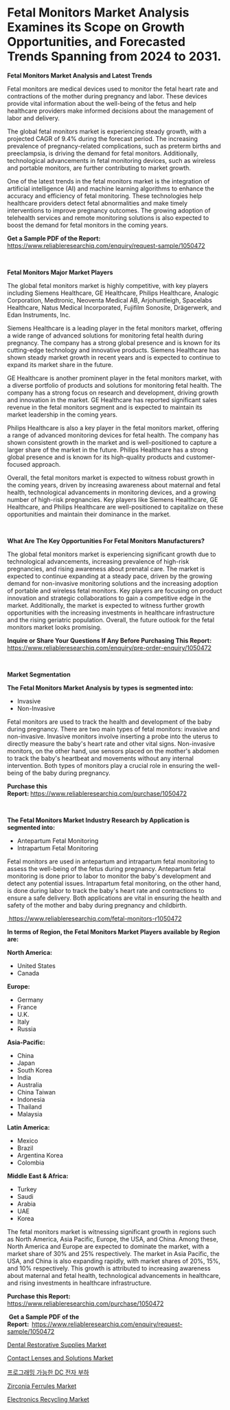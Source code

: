<p><h1>Fetal Monitors Market Analysis Examines its Scope on Growth Opportunities, and Forecasted Trends Spanning from 2024 to 2031.</h1></p><p><strong>Fetal Monitors Market Analysis and Latest Trends</strong></p>
<p><p>Fetal monitors are medical devices used to monitor the fetal heart rate and contractions of the mother during pregnancy and labor. These devices provide vital information about the well-being of the fetus and help healthcare providers make informed decisions about the management of labor and delivery.</p><p>The global fetal monitors market is experiencing steady growth, with a projected CAGR of 9.4% during the forecast period. The increasing prevalence of pregnancy-related complications, such as preterm births and preeclampsia, is driving the demand for fetal monitors. Additionally, technological advancements in fetal monitoring devices, such as wireless and portable monitors, are further contributing to market growth.</p><p>One of the latest trends in the fetal monitors market is the integration of artificial intelligence (AI) and machine learning algorithms to enhance the accuracy and efficiency of fetal monitoring. These technologies help healthcare providers detect fetal abnormalities and make timely interventions to improve pregnancy outcomes. The growing adoption of telehealth services and remote monitoring solutions is also expected to boost the demand for fetal monitors in the coming years.</p></p>
<p><strong>Get a Sample PDF of the Report:&nbsp;</strong> <a href="https://www.reliableresearchiq.com/enquiry/request-sample/1050472">https://www.reliableresearchiq.com/enquiry/request-sample/1050472</a></p>
<p>&nbsp;</p>
<p><strong>Fetal Monitors Major Market Players</strong></p>
<p><p>The global fetal monitors market is highly competitive, with key players including Siemens Healthcare, GE Healthcare, Philips Healthcare, Analogic Corporation, Medtronic, Neoventa Medical AB, Arjohuntleigh, Spacelabs Healthcare, Natus Medical Incorporated, Fujifilm Sonosite, Drägerwerk, and Edan Instruments, Inc.</p><p>Siemens Healthcare is a leading player in the fetal monitors market, offering a wide range of advanced solutions for monitoring fetal health during pregnancy. The company has a strong global presence and is known for its cutting-edge technology and innovative products. Siemens Healthcare has shown steady market growth in recent years and is expected to continue to expand its market share in the future.</p><p>GE Healthcare is another prominent player in the fetal monitors market, with a diverse portfolio of products and solutions for monitoring fetal health. The company has a strong focus on research and development, driving growth and innovation in the market. GE Healthcare has reported significant sales revenue in the fetal monitors segment and is expected to maintain its market leadership in the coming years.</p><p>Philips Healthcare is also a key player in the fetal monitors market, offering a range of advanced monitoring devices for fetal health. The company has shown consistent growth in the market and is well-positioned to capture a larger share of the market in the future. Philips Healthcare has a strong global presence and is known for its high-quality products and customer-focused approach.</p><p>Overall, the fetal monitors market is expected to witness robust growth in the coming years, driven by increasing awareness about maternal and fetal health, technological advancements in monitoring devices, and a growing number of high-risk pregnancies. Key players like Siemens Healthcare, GE Healthcare, and Philips Healthcare are well-positioned to capitalize on these opportunities and maintain their dominance in the market.</p></p>
<p>&nbsp;</p>
<p><strong>What Are The Key Opportunities For Fetal Monitors Manufacturers?</strong></p>
<p><p>The global fetal monitors market is experiencing significant growth due to technological advancements, increasing prevalence of high-risk pregnancies, and rising awareness about prenatal care. The market is expected to continue expanding at a steady pace, driven by the growing demand for non-invasive monitoring solutions and the increasing adoption of portable and wireless fetal monitors. Key players are focusing on product innovation and strategic collaborations to gain a competitive edge in the market. Additionally, the market is expected to witness further growth opportunities with the increasing investments in healthcare infrastructure and the rising geriatric population. Overall, the future outlook for the fetal monitors market looks promising.</p></p>
<p><strong>Inquire or Share Your Questions If Any Before Purchasing This Report:</strong> <a href="https://www.reliableresearchiq.com/enquiry/pre-order-enquiry/1050472">https://www.reliableresearchiq.com/enquiry/pre-order-enquiry/1050472</a></p>
<p>&nbsp;</p>
<p><strong>Market Segmentation</strong></p>
<p><strong>The Fetal Monitors Market Analysis by types is segmented into:</strong></p>
<p><ul><li>Invasive</li><li>Non-Invasive</li></ul></p>
<p><p>Fetal monitors are used to track the health and development of the baby during pregnancy. There are two main types of fetal monitors: invasive and non-invasive. Invasive monitors involve inserting a probe into the uterus to directly measure the baby's heart rate and other vital signs. Non-invasive monitors, on the other hand, use sensors placed on the mother's abdomen to track the baby's heartbeat and movements without any internal intervention. Both types of monitors play a crucial role in ensuring the well-being of the baby during pregnancy.</p></p>
<p><strong>Purchase this Report:&nbsp;</strong><a href="https://www.reliableresearchiq.com/purchase/1050472">https://www.reliableresearchiq.com/purchase/1050472</a></p>
<p>&nbsp;</p>
<p><strong>The Fetal Monitors Market Industry Research by Application is segmented into:</strong></p>
<p><ul><li>Antepartum Fetal Monitoring</li><li>Intrapartum Fetal Monitoring</li></ul></p>
<p><p>Fetal monitors are used in antepartum and intrapartum fetal monitoring to assess the well-being of the fetus during pregnancy. Antepartum fetal monitoring is done prior to labor to monitor the baby's development and detect any potential issues. Intrapartum fetal monitoring, on the other hand, is done during labor to track the baby's heart rate and contractions to ensure a safe delivery. Both applications are vital in ensuring the health and safety of the mother and baby during pregnancy and childbirth.</p></p>
<p><a href="https://www.reliableresearchiq.com/fetal-monitors-r1050472">&nbsp;https://www.reliableresearchiq.com/fetal-monitors-r1050472</a></p>
<p><strong>In terms of Region, the Fetal Monitors Market Players available by Region are:</strong></p>
<p>
    <p> <strong> North America: </strong>
        <ul>
            <li>United States</li>
            <li>Canada</li>
        </ul>
        </p> 
    <p> <strong> Europe: </strong>
        <ul>
            <li>Germany</li>
            <li>France</li>
            <li>U.K.</li>
            <li>Italy</li>
            <li>Russia</li>
        </ul>
        </p> 
    <p> <strong> Asia-Pacific: </strong>
        <ul>
            <li>China</li>
            <li>Japan</li>
            <li>South Korea</li>
            <li>India</li>
            <li>Australia</li>
            <li>China Taiwan</li>
            <li>Indonesia</li>
            <li>Thailand</li>
            <li>Malaysia</li>
        </ul>
        </p> 
    <p> <strong> Latin America: </strong>
        <ul>
            <li>Mexico</li>
            <li>Brazil</li>
            <li>Argentina Korea</li>
            <li>Colombia</li>
        </ul>
        </p> 
    <p> <strong> Middle East & Africa: </strong>
        <ul>
            <li>Turkey</li>
            <li>Saudi</li>
            <li>Arabia</li>
            <li>UAE</li>
            <li>Korea</li>
        </ul>
    </p>
    </p>
<p><p>The fetal monitors market is witnessing significant growth in regions such as North America, Asia Pacific, Europe, the USA, and China. Among these, North America and Europe are expected to dominate the market, with a market share of 30% and 25% respectively. The market in Asia Pacific, the USA, and China is also expanding rapidly, with market shares of 20%, 15%, and 10% respectively. This growth is attributed to increasing awareness about maternal and fetal health, technological advancements in healthcare, and rising investments in healthcare infrastructure.</p></p>
<p><strong>Purchase this Report: </strong><a href="https://www.reliableresearchiq.com/purchase/1050472">https://www.reliableresearchiq.com/purchase/1050472</a></p>
<p>&nbsp;<strong>Get a Sample PDF of the Report:&nbsp;&nbsp;</strong><a href="https://www.reliableresearchiq.com/enquiry/request-sample/1050472">https://www.reliableresearchiq.com/enquiry/request-sample/1050472</a></p>
<p><strong></strong></p>
<p><p><a href="https://github.com/msLonKoss78/Market-Research-Report-List-1/blob/main/dental-restorative-supplies-market.md">Dental Restorative Supplies Market</a></p><p><a href="https://github.com/lairestrong/Market-Research-Report-List-1/blob/main/contact-lenses-and-solutions-market.md">Contact Lenses and Solutions Market</a></p><p><a href="https://medium.com/@percyhagernes9778/%EA%B8%80%EB%A1%9C%EB%B2%8C-%ED%94%84%EB%A1%9C%EA%B7%B8%EB%9E%98%EB%B0%8D-%EA%B0%80%EB%8A%A5%ED%95%9C-dc-%EC%A0%84%EC%9E%90-%EB%B6%80%ED%95%98-%EC%8B%9C%EC%9E%A5-%EB%B2%94%EC%9C%84%EC%9D%98-%EC%8B%AC%EC%B8%B5-%EB%B6%84%EC%84%9D%EA%B3%BC-2024%EB%85%84%EB%B6%80%ED%84%B0-2031%EB%85%84%EA%B9%8C%EC%A7%80-%EC%98%88%EC%B8%A1%EB%90%9C-12-4-%EC%9D%98-%EB%B9%A0%EB%A5%B8-%EC%84%B1%EC%9E%A5%EB%A5%A0-9d1c0851b4c7">프로그래밍 가능한 DC 전자 부하</a></p><p><a href="https://www.linkedin.com/pulse/zirconia-ferrules-market-forecast-globa-clarion-insight-ubo0f?trackingId=NvjxTxqSQoOyz9TArijS%2BA%3D%3D">Zirconia Ferrules Market</a></p><p><a href="https://medium.com/@sean.peake0978/market-forecast-global-electronics-recycling-trends-and-impact-analysis-2024-2031-by-c8281034875f">Electronics Recycling Market</a></p></p>